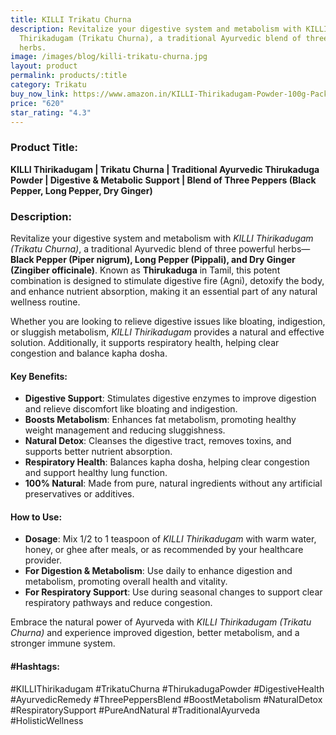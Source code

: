 ```yaml
---
title: KILLI Trikatu Churna
description: Revitalize your digestive system and metabolism with KILLI
  Thirikadugam (Trikatu Churna), a traditional Ayurvedic blend of three powerful
  herbs.
image: /images/blog/killi-trikatu-churna.jpg
layout: product
permalink: products/:title
category: Trikatu
buy_now_link: https://www.amazon.in/KILLI-Thirikadugam-Powder-100g-Pack/dp/B07FC4YYGC/ref=sr_1_4_sspa?crid=28URIFD9O0F0A&tag=m0150-21
price: "620"
star_rating: "4.3"
---
```

### Product Title:
**KILLI Thirikadugam | Trikatu Churna | Traditional Ayurvedic Thirukaduga Powder | Digestive & Metabolic Support | Blend of Three Peppers (Black Pepper, Long Pepper, Dry Ginger)**

### Description:
Revitalize your digestive system and metabolism with *KILLI Thirikadugam (Trikatu Churna)*, a traditional Ayurvedic blend of three powerful herbs—**Black Pepper (Piper nigrum), Long Pepper (Pippali), and Dry Ginger (Zingiber officinale)**. Known as **Thirukaduga** in Tamil, this potent combination is designed to stimulate digestive fire (Agni), detoxify the body, and enhance nutrient absorption, making it an essential part of any natural wellness routine.

Whether you are looking to relieve digestive issues like bloating, indigestion, or sluggish metabolism, *KILLI Thirikadugam* provides a natural and effective solution. Additionally, it supports respiratory health, helping clear congestion and balance kapha dosha.

#### Key Benefits:
- **Digestive Support**: Stimulates digestive enzymes to improve digestion and relieve discomfort like bloating and indigestion.
- **Boosts Metabolism**: Enhances fat metabolism, promoting healthy weight management and reducing sluggishness.
- **Natural Detox**: Cleanses the digestive tract, removes toxins, and supports better nutrient absorption.
- **Respiratory Health**: Balances kapha dosha, helping clear congestion and support healthy lung function.
- **100% Natural**: Made from pure, natural ingredients without any artificial preservatives or additives.

#### How to Use:
- **Dosage**: Mix 1/2 to 1 teaspoon of *KILLI Thirikadugam* with warm water, honey, or ghee after meals, or as recommended by your healthcare provider.
- **For Digestion & Metabolism**: Use daily to enhance digestion and metabolism, promoting overall health and vitality.
- **For Respiratory Support**: Use during seasonal changes to support clear respiratory pathways and reduce congestion.

Embrace the natural power of Ayurveda with *KILLI Thirikadugam (Trikatu Churna)* and experience improved digestion, better metabolism, and a stronger immune system.

#### #Hashtags:
#KILLIThirikadugam #TrikatuChurna #ThirukadugaPowder #DigestiveHealth #AyurvedicRemedy #ThreePeppersBlend #BoostMetabolism #NaturalDetox #RespiratorySupport #PureAndNatural #TraditionalAyurveda #HolisticWellness

